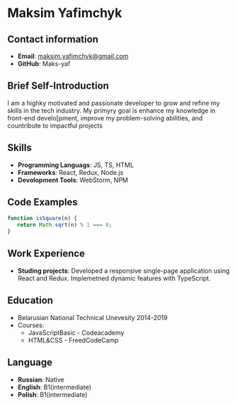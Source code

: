 # Maksim Yafimchyk

## Contact information
- **Email**: maksim.yafimchyk@gmail.com
- **GitHub**: Maks-yaf

## Brief Self-Introduction
I am a highky motivated and passionate developer to grow and refine my skills in the tech industry.
My primyry goal is enhance my knowledge in front-end develo[pment, improve my problem-solving abilities, and countribute to impactful projects 

## Skills
- **Programming Languags**: JS, TS, HTML
- **Frameworks**: React, Redux, Node.js
- **Devolopment Tools**: WebStorm, NPM

## Code Examples

```javascript
function isSquare(n) {
   return Math.sqrt(n) % 1 === 0;
}
```

## Work Experience 
- **Studing projects**:
   Developed a responsive single-page application using React and Redux. Implemetned dynamic features with TypeScript.

## Education 
- Belarusian National Technical Unevesity 2014-2019
- Courses: 
   - JavaScriptBasic - Codeacademy
   - HTML&CSS - FreedCodeCamp

## Language 
- **Russian**: Native
- **English**: B1(intermediate)
- **Polish**: B1(intermediate)

